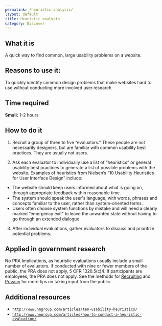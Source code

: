 ```yaml
---
permalink: /heuristic-analysis/
layout: default
title: Heuristic analysis
category: Discover
---
```


## What it is

A quick way to find common, large usability problems on a website.

## Reasons to use it:

To quickly identify common design problems that make websites hard to use without conducting more involved user research.

## Time required

**Small:** 1–2 hours

## How to do it

1. Recruit a group of three to five “evaluators.” These people are not necessarily designers, but are familiar with common usability best practices. They are usually not users.

2. Ask each evaluator to individually use a list of “heuristics” or general usability best practices to generate a list of possible problems with the website. Examples of heuristics from Nielsen’s “10 Usability Heuristics for User Interface Design” include:
 - The website should keep users informed about what is going on, through appropriate feedback within reasonable time.
 - The system should speak the user's language, with words, phrases and concepts familiar to the user, rather than system-oriented terms.
 - Users often choose system functions by mistake and will need a clearly marked “emergency exit” to leave the unwanted state without having to go through an extended dialogue.

3. After individual evaluations, gather evaluators to discuss and prioritize potential problems.

## Applied in government research

No PRA Implications, as heuristic evaluations usually include a small number of evaluators. If conducted with nine or fewer members of the public, the PRA does not apply, 5 CFR 1320.5(c)4. If participants are employees, the PRA does not apply. See the methods for [Recruiting](../recruiting/) and [Privacy](../privacy/) for more tips on taking input from the public.

## Additional resources

- [`http://www.nngroup.com/articles/ten-usability-heuristics/`](http://www.nngroup.com/articles/ten-usability-heuristics/)
- [`http://www.nngroup.com/articles/how-to-conduct-a-heuristic-evaluation/`](http://www.nngroup.com/articles/how-to-conduct-a-heuristic-evaluation/)
